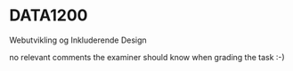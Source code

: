 # DATA1200
Webutvikling og Inkluderende Design

no relevant comments the examiner should know when grading the task :-)
